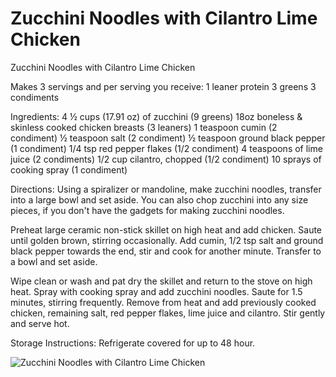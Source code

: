 # Zucchini Noodles with Cilantro Lime Chicken

Zucchini Noodles with Cilantro Lime Chicken

Makes 3 servings and per serving you receive:
1 leaner protein
3 greens
3 condiments

Ingredients:
4 ½ cups (17.91 oz) of zucchini (9 greens)
18oz boneless & skinless cooked chicken breasts (3 leaners)
1 teaspoon cumin (2 condiment)
½ teaspoon salt (2 condiment)
½ teaspoon ground black pepper (1 condiment)
1/4 tsp red pepper flakes (1/2 condiment)
4 teaspoons of lime juice (2 condiments)
1/2 cup cilantro, chopped (1/2 condiment)
10 sprays of cooking spray (1 condiment)

Directions:
Using a spiralizer or mandoline, make zucchini noodles, transfer into a large bowl and set aside. You can also chop zucchini into any size pieces, if you don't have the gadgets for making zucchini noodles.

Preheat large ceramic non-stick skillet on high heat and add chicken. Saute until golden brown, stirring occasionally. Add cumin, 1/2 tsp salt and ground black pepper towards the end, stir and cook for another minute. Transfer to a bowl and set aside.

Wipe clean or wash and pat dry the skillet and return to the stove on high heat. Spray with cooking spray and add zucchini noodles. Saute for 1.5 minutes, stirring frequently. Remove from heat and add previously cooked chicken, remaining salt, red pepper flakes, lime juice and cilantro. Stir gently and serve hot.

Storage Instructions: Refrigerate covered for up to 48 hour.

![Zucchini Noodles with Cilantro Lime Chicken](/images/Zucchini%20Noodles%20with%20Cilantro%20Lime%20Chicken.png)

